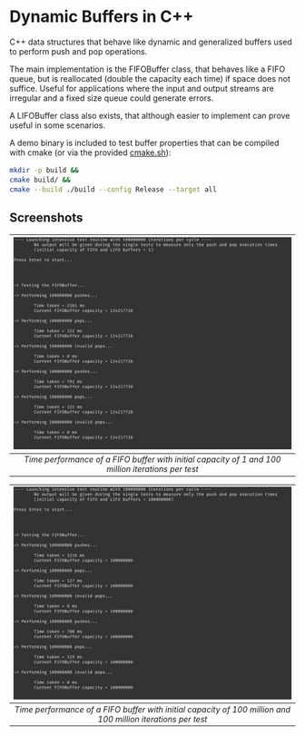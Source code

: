# Dynamic Buffers in C++

C++ data structures that behave like dynamic and generalized buffers used to perform push and pop operations.

The main implementation is the FIFOBuffer class, that behaves like a FIFO queue, but is reallocated (double the capacity each time) if space does not suffice. Useful for applications where the input and output streams are irregular and a fixed size queue could generate errors.

A LIFOBuffer class also exists, that although easier to implement can prove useful in some scenarios.

A demo binary is included to test buffer properties that can be compiled with cmake (or via the provided [cmake.sh](./cmake.sh)):

```sh
mkdir -p build &&
cmake build/ &&
cmake --build ./build --config Release --target all
```

## Screenshots

| ![time_1](./screenshots/time_1.png) |
|:--:|
| _Time performance of a FIFO buffer with initial capacity of 1 and 100 million iterations per test_ |

| ![time_2](./screenshots/time_2.png) |
|:--:|
| _Time performance of a FIFO buffer with initial capacity of 100 million and 100 million iterations per test_ |
